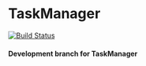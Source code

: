 # TaskManager 
[![Build Status](https://img.shields.io/endpoint.svg?url=https%3A%2F%2Factions-badge.atrox.dev%2FJojobass%2FTaskManager%2Fbadge%3Fref%3Ddevelop&style=for-the-badge)](https://actions-badge.atrox.dev/Jojobass/TaskManager/goto?ref=develop) 
#### Development branch for TaskManager
